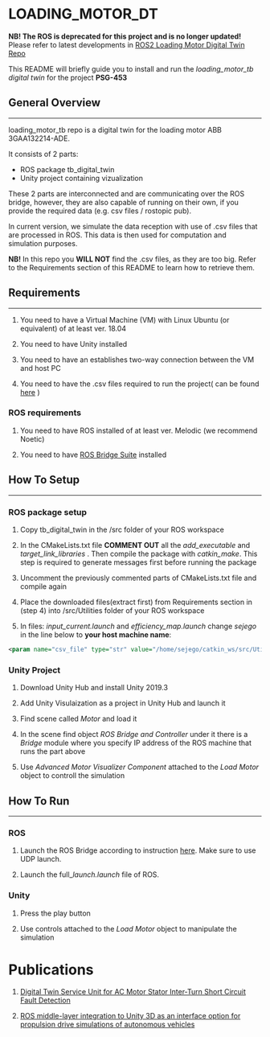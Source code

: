 # LOADING_MOTOR_DT

**NB! The ROS is deprecated for this project and is no longer updated!** Please refer to latest developments in [ROS2 Loading Motor Digital Twin Repo](https://github.com/TalTech-PSG453/ros2-loading_motor_dt)


This README will briefly guide you to install and run the *loading_motor_tb digital twin* for the project **PSG-453**
## General Overview
****

loading_motor_tb repo is a digital twin for the loading motor ABB 3GAA132214-ADE. 

It consists of 2 parts:
- ROS package tb_digital_twin
- Unity project containing vizualization

These 2 parts are interconnected and are communicating over the ROS bridge, however, they are also capable of running on their own, if you provide the required data (e.g. csv files / rostopic pub).

In current version, we simulate the data reception with use of .csv files that are processed in ROS. This data is then used for computation and simulation purposes.

**NB!** In this repo you **WILL NOT** find the .csv files, as they are too big. Refer to the Requirements section of this README to learn how to retrieve them. 

## Requirements
****

1. You need to have a Virtual Machine (VM) with Linux Ubuntu (or equivalent) of at least ver. 18.04

2. You need to have Unity installed

3. You need to have an establishes two-way connection between the VM and host PC

4. You need to have the .csv files required to run the project( can be found [here](https://livettu.sharepoint.com/:f:/s/PSG453PUTprojectgroup/EiC93gX70itHoPBO5sS3aMMBApxqi6LMp3AXtNC7x-fKPA?e=0xOOCw) )

### ROS requirements

1. You need to have ROS installed of at least ver. Melodic (we recommend Noetic)

2. You need to have [ROS Bridge Suite](http://wiki.ros.org/rosbridge_suite) installed 

## How To Setup
****

### ROS package setup

1. Copy tb_digital_twin in the /src folder of your ROS workspace

2. In the CMakeLists.txt file **COMMENT OUT** all the *add_executable* and *target_link_libraries* . Then compile the package with *catkin_make*. This step is required to generate messages first before running the package

3. Uncomment the previously commented parts of CMakeLists.txt file and compile again

4. Place the downloaded files(extract first) from Requirements section in (step 4) into /src/Utilities folder of your ROS workspace

5. In files: *input_current.launch* and *efficiency_map.launch* change *sejego* in the line below to **your host machine name**:

```xml
<param name="csv_file" type="str" value="/home/sejego/catkin_ws/src/Utilities/$(arg filename)" />
```

### Unity Project

1. Download Unity Hub and install Unity 2019.3

2. Add Unity Visulaization as a project in Unity Hub and launch it

3. Find scene called *Motor* and load it

4. In the scene find object *ROS Bridge and Controller* under it there is a *Bridge* module where you specify IP address of the ROS machine that runs the part above

5. Use *Advanced Motor Visualizer Component* attached to the *Load Motor* object to controll the simulation

## How To Run
****
### ROS

1. Launch the ROS Bridge according to instruction [here](http://wiki.ros.org/rosbridge_suite/Tutorials/RunningRosbridge). Make sure to use UDP launch.

2. Launch the full_*launch.launch* file of ROS.
### Unity

1. Press the play button

2. Use controls attached to the *Load Motor* object to manipulate the simulation

## 

# Publications 

1. [Digital Twin Service Unit for AC Motor Stator Inter-Turn Short Circuit Fault Detection](10.1109/IWED52055.2021.9376328)

2. [ROS middle-layer integration to Unity 3D as an interface option for propulsion drive simulations of autonomous vehicles](10.1088/1757-899X/1140/1/012008)
